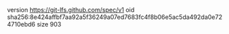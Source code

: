 version https://git-lfs.github.com/spec/v1
oid sha256:8e424affbf7aa92a5f36249a07ed7683fc4f8b06e5ac5da492da0e724710ebd6
size 903
